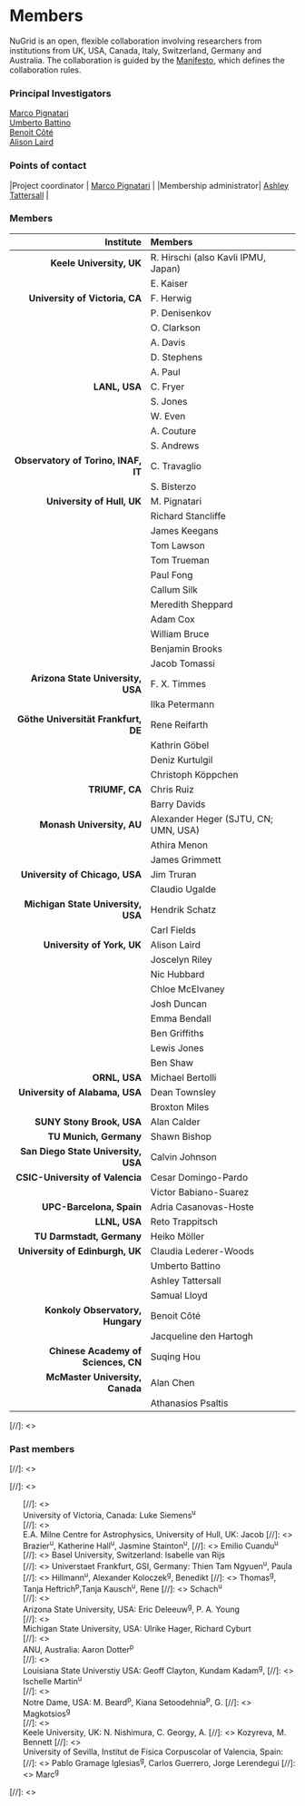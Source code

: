 # Members

NuGrid is an open, flexible collaboration involving researchers from
institutions from UK, USA, Canada, Italy, Switzerland, Germany and Australia.
The collaboration is guided by the [Manifesto](), which defines the
collaboration rules.

### Principal Investigators

[Marco Pignatari](mpignatari@gmail.com)  
[Umberto Battino](u.battino@ed.ac.uk)  
[Benoit Côté](bcote@uvic.ca)  
[Alison Laird](alison.laird@york.ac.uk)  

### Points of contact

|Project coordinator | [Marco Pignatari](mpignatari@gmail.com) |
|Membership administrator| [Ashley Tattersall](ashley.tattersall@ed.ac.uk) |

### Members

| Institute                           | Members                              | 
| ---:                                | :---                                 | 
| **Keele University, UK**            | R. Hirschi (also Kavli IPMU, Japan)  | 
|                                     | E. Kaiser                            | 
| **University of Victoria, CA**      | F. Herwig                            | 
|                                     | P. Denisenkov                        | 
|                                     | O. Clarkson                          | 
|                                     | A. Davis                             | 
|                                     | D. Stephens                          |
|                                     | A. Paul                              |
| **LANL, USA**                       | C. Fryer                             | 
|                                     | S. Jones                             | 
|                                     | W. Even                              | 
|                                     | A. Couture                           | 
|                                     | S. Andrews                           | 
| **Observatory of Torino, INAF, IT** | C. Travaglio                         | 
|                                     | S. Bisterzo                          | 
| **University of Hull, UK**          | M. Pignatari                         |
|                                     | Richard Stancliffe                   |
|                                     | James Keegans                        | 
|                                     | Tom Lawson                           | 
|                                     | Tom Trueman                          | 
|                                     | Paul Fong                            | 
|                                     | Callum Silk                          | 
|                                     | Meredith Sheppard                    | 
|                                     | Adam Cox                             | 
|                                     | William Bruce                        | 
|                                     | Benjamin Brooks                      |  
|                                     | Jacob Tomassi                        | 
| **Arizona State University, USA**   | F. X. Timmes                         | 
|                                     | Ilka Petermann                       | 
| **Göthe Universität Frankfurt, DE** | Rene Reifarth                        | 
|                                     | Kathrin Göbel                        | 
|                                     | Deniz Kurtulgil                      | 
|                                     | Christoph Köppchen                   | 
| **TRIUMF, CA**                      | Chris Ruiz                           | 
|                                     | Barry Davids                         | 
| **Monash University, AU**           | Alexander Heger (SJTU, CN; UMN, USA) | 
|                                     | Athira Menon                         | 
|                                     | James Grimmett                       | 
| **University of Chicago, USA**      | Jim Truran                           | 
|                                     | Claudio Ugalde                       | 
| **Michigan State University, USA**  | Hendrik Schatz                       | 
|                                     | Carl Fields                          | 
| **University of York, UK**          | Alison Laird                         | 
|                                     | Joscelyn Riley                       | 
|                                     | Nic Hubbard                          | 
|                                     | Chloe McElvaney                      | 
|                                     | Josh Duncan                          | 
|                                     | Emma Bendall                         | 
|                                     | Ben Griffiths                        | 
|                                     | Lewis Jones                          | 
|                                     | Ben Shaw                             | 
| **ORNL, USA**                       | Michael Bertolli                     | 
| **University of Alabama, USA**      | Dean Townsley                        | 
|                                     | Broxton Miles                        | 
| **SUNY Stony Brook, USA**           | Alan Calder                          | 
| **TU Munich, Germany**              | Shawn Bishop                         | 
| **San Diego State University, USA** | Calvin Johnson                       | 
| **CSIC-University of Valencia**     | Cesar Domingo-Pardo                  | 
|                                     | Victor Babiano-Suarez                | 
| **UPC-Barcelona, Spain**            | Adria Casanovas-Hoste                | 
| **LLNL, USA**                       | Reto Trappitsch                      | 
| **TU Darmstadt, Germany**           | Heiko Möller                         | 
| **University of Edinburgh, UK**     | Claudia Lederer-Woods                | 
|                                     | Umberto Battino                      | 
|                                     | Ashley Tattersall                    | 
|                                     | Samual Lloyd                         | 
| **Konkoly Observatory, Hungary**    | Benoit Côté                          | 
|                                     | Jacqueline den Hartogh               | 
| **Chinese Academy of Sciences, CN** | Suqing Hou                           | 
| **McMaster University, Canada**     | Alan Chen                            | 
|                                     | Athanasios Psaltis                   | 

[//]: <> <h3>Past members</h3>
[//]: <> <p></p>
[//]: <> <ul type="none">
[//]: <> <li>University of Victoria, Canada: Luke Siemens<sup>u</sup></li>
[//]: <> <li>E.A. Milne Centre for Astrophysics, University of Hull, UK: Jacob
[//]: <> Brazier<sup>u</sup>, Katherine Hall<sup>u</sup>, Jasmine Stainton<sup>u</sup>,
[//]: <> Emilio Cuandu<sup>u</sup></li>
[//]: <> Basel University, Switzerland: Isabelle van Rijs <li>
[//]: <> Universtaet Frankfurt, GSI, Germany: Thien Tam Ngyuen<sup>u</sup>, Paula
[//]: <> Hillmann<sup>u</sup>, Alexander Koloczek<sup>g</sup>, Benedikt
[//]: <> Thomas<sup>g</sup>, Tanja Heftrich<sup>p</sup>,Tanja Kausch<sup>u</sup>, Rene
[//]: <> Schach<sup>u</sup> </li>
[//]: <> <li>Arizona State University, USA: Eric Deleeuw<sup>g</sup>, P. A. Young</li>
[//]: <> <li>Michigan State University, USA: Ulrike Hager, Richard Cyburt</li>
[//]: <> <li>ANU, Australia: Aaron Dotter<sup>p</sup></li>
[//]: <> <li>Louisiana State Universtiy USA: Geoff Clayton, Kundam Kadam<sup>g</sup>,
[//]: <> Ischelle Martin<sup>u</sup></li>
[//]: <> <li>Notre Dame, USA: M. Beard<sup>p</sup>, Kiana Setoodehnia<sup>p</sup>, G.
[//]: <> Magkotsios<sup>g</sup></li>
[//]: <> <li>Keele University, UK: N. Nishimura, C. Georgy, A.
[//]: <> Kozyreva, M. Bennett
[//]: <> <li>University of Sevilla, Institut de Fisica Corpuscolar of Valencia, Spain:
[//]: <> Pablo Gramage Iglesias<sup>g</sup>, Carlos Guerrero, Jorge Lerendegui
[//]: <> Marc<sup>g</sup></li></ul>
[//]: <> <p></p>

